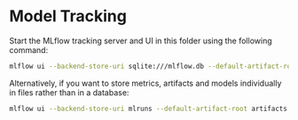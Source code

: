# Model Tracking


Start the MLflow tracking server and UI in this folder using the following command:

```bash
mlflow ui --backend-store-uri sqlite:///mlflow.db --default-artifact-root artifacts
```

Alternatively, if you want to store metrics, artifacts and models individually in files rather than in a database:

```bash
mlflow ui --backend-store-uri mlruns --default-artifact-root artifacts
```


